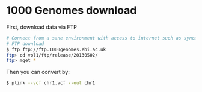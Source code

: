 # 1000 Genomes download

First, download data via FTP
```bash
# Connect from a sane environment with access to internet such as syncmon
# FTP download
$ ftp ftp://ftp.1000genomes.ebi.ac.uk
ftp> cd vol1/ftp/release/20130502/
ftp> mget *
```

Then you can convert by:

```bash
$ plink --vcf chr1.vcf --out chr1
```